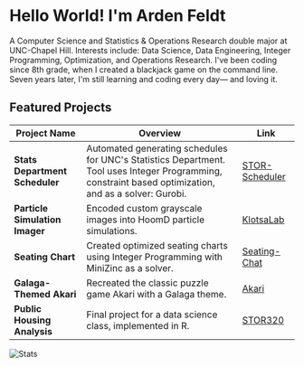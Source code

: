 # Hello World! I'm Arden Feldt
A Computer Science and Statistics & Operations Research double major at UNC-Chapel Hill.
Interests include: Data Science, Data Engineering, Integer Programming, Optimization, and Operations Research.
I've been coding since 8th grade, when I created a blackjack game on the command line. Seven years later, I'm still learning and coding every day— and loving it.

## Featured Projects

| Project Name                        | Overview                                                                          | Link                                                                 |
|-------------------------------------|-----------------------------------------------------------------------------------|----------------------------------------------------------------------|
| **Stats Department Scheduler**      | Automated generating schedules for UNC's Statistics Department. Tool uses Integer Programming, constraint based optimization, and as a solver: Gurobi.   | [STOR-Scheduler](https://github.com/Arden-Feldt/STOR-Scheduler)               |
| **Particle Simulation Imager**      | Encoded custom grayscale images into HoomD particle simulations.                  | [KlotsaLab](https://github.com/Arden-Feldt/KlotsaLab)                    |
| **Seating Chart**                   | Created optimized seating charts using Integer Programming with MiniZinc as a solver.  | [Seating-Chat](https://github.com/Arden-Feldt/Seating-Chart)                |
| **Galaga-Themed Akari**             | Recreated the classic puzzle game Akari with a Galaga theme.                       | [Akari](https://github.com/Arden-Feldt/Galaga-Themed-Akari)          |
| **Public Housing Analysis**         | Final project for a data science class, implemented in R.                          | [STOR320](https://github.com/Arden-Feldt/STOR320)                      |

<div align="left">
    <picture>
      <source media="(prefers-color-scheme: dark)" srcset="https://github-readme-stats.vercel.app/api/top-langs/?username=Arden-Feldt&layout=compact&langs_count=10&theme=tokyonight&hide=html,css,jupyter%20notebook">
      <img alt="Stats" src="https://github-readme-stats.vercel.app/api/top-langs/?username=Arden-Feldt&layout=compact&langs_count=10&theme=tokyonight&hide=html,css,jupyter%20notebook">
    </picture>
</div>



<!--

#### Programming Languages
[![Java](https://img.shields.io/badge/Java-%23ED8B00.svg?logo=openjdk&logoColor=white)](#)
[![Python](https://img.shields.io/badge/Python-3776AB?logo=python&logoColor=fff)](#)
[![R](https://img.shields.io/badge/R-%23276DC3.svg?logo=r&logoColor=white)](#)
[![C#](https://custom-icon-badges.demolab.com/badge/C%23-%23239120.svg?logo=cshrp&logoColor=white)](#)
[![C](https://img.shields.io/badge/C-00599C?logo=c&logoColor=white)](#)


[![Unity](https://img.shields.io/badge/Unity-%23000000.svg?logo=unity&logoColor=white)](#)
[![LinkedIn](https://img.shields.io/badge/Linkedin-%230077B5.svg?logo=linkedin&logoColor=white)](#)
[![LinkedIn](https://img.shields.io/badge/LinkedIn-0A66C2?logo=linkedin&logoColor=fff)](#)

-->
